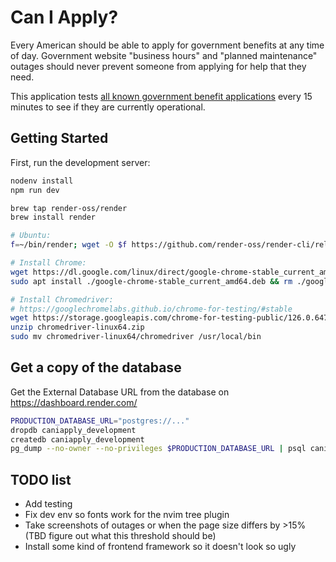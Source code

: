 # Can I Apply?
Every American should be able to apply for government benefits at any time of day. Government website "business hours" and "planned maintenance" outages should never prevent someone from applying for help that they need.

This application tests [all known government benefit applications][1] every 15 minutes to see if they are currently operational.

## Getting Started

First, run the development server:

```bash
nodenv install
npm run dev

brew tap render-oss/render
brew install render

# Ubuntu:
f=~/bin/render; wget -O $f https://github.com/render-oss/render-cli/releases/download/v0.1.11/render-linux-x86_64 ; chmod +x $f

# Install Chrome:
wget https://dl.google.com/linux/direct/google-chrome-stable_current_amd64.deb
sudo apt install ./google-chrome-stable_current_amd64.deb && rm ./google-chrome-stable_current_amd64.deb

# Install Chromedriver:
# https://googlechromelabs.github.io/chrome-for-testing/#stable
wget https://storage.googleapis.com/chrome-for-testing-public/126.0.6478.62/linux64/chromedriver-linux64.zip
unzip chromedriver-linux64.zip
sudo mv chromedriver-linux64/chromedriver /usr/local/bin
```

## Get a copy of the database
Get the External Database URL from the database on https://dashboard.render.com/
```bash
PRODUCTION_DATABASE_URL="postgres://..."
dropdb caniapply_development
createdb caniapply_development
pg_dump --no-owner --no-privileges $PRODUCTION_DATABASE_URL | psql caniapply_development
```

## TODO list
* Add testing
* Fix dev env so fonts work for the nvim tree plugin
* Take screenshots of outages or when the page size differs by >15% (TBD figure out what this threshold should be)
* Install some kind of frontend framework so it doesn't look so ugly

[1]: https://github.com/tdooner/caniapply/blob/main/systems.yaml
